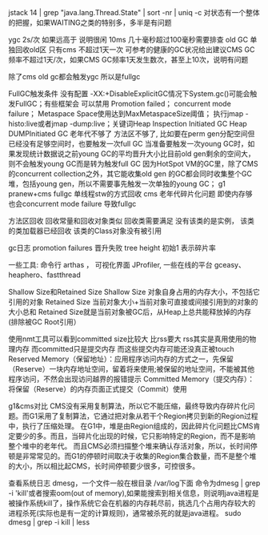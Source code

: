 jstack 14 | grep "java.lang.Thread.State" | sort -nr | uniq -c
对状态有一个整体的把握，如果WAITING之类的特别多，多半是有问题

ygc 2s/次 如果远高于 说明很闲 10ms 几十毫秒超过100毫秒需要排查
old GC 单独回收old区 只有cms 不超过1天一次
可参考的健康的GC状况给出建议CMS GC频率不超过1天/次，如果CMS GC频率1天发生数次，甚至上10次，说明有问题

除了cms old gc都会触发ygc 所以是fullgc

FullGC触发条件
没有配置 -XX:+DisableExplicitGC情况下System.gc()可能会触发FullGC；有些框架会 可以禁用
Promotion failed；
concurrent mode failure；
Metaspace Space使用达到MaxMetaspaceSize阈值；
执行jmap -histo:live或者jmap -dump:live；关键词Heap Inspection Initiated GC Heap DUMPInitiated GC
老年代不够了
方法区不够了, 比如要在perm gen分配空间但已经没有足够空间时，也要触发一次full GC
当准备要触发一次young GC时，如果发现统计数据说之前young GC的平均晋升大小比目前old gen剩余的空间大，则不会触发young GC而是转为触发full GC
因为HotSpot VM的GC里，除了CMS的concurrent collection之外，其它能收集old gen
的GC都会同时收集整个GC堆，包括young gen，所以不需要事先触发一次单独的young GC；
g1 pranew+cms fullgc 单线程stw的方式回收
cms 老年代碎片化问题 即使内存够 也会concurrent mode failure 导致fullgc

方法区回收
回收常量和回收对象类似
回收类需要满足
没有该类的是实例，
该类的类加载器已经回收
该类的Class对象没有被引用

gc日志
promotion failures 晋升失败 
tree height 初始1 表示碎片率


一些工具:
命令行 arthas ，
可视化界面 JProfiler,
一些在线的平台 gceasy、heaphero、fastthread


Shallow Size和Retained Size
Shallow Size
对象自身占用的内存大小，不包括它引用的对象
Retained Size
当前对象大小+当前对象可直接或间接引用到的对象的大小总和
Retained Size就是当前对象被GC后，从Heap上总共能释放掉的内存(排除被GC Root引用）


使用nmt工具可以看到committed size比较大 比rss要大 rss其实是真用使用的物理内存 而committed只是提交内存 而这些提交内存可能还没真正被touch
Reserved Memory（保留地址）：应用程序访问内存的方式之一，先保留（Reserve）一块内存地址空间，留着将来使用;被保留的地址空间，不能被其他程序访问，不然会出现访问越界的报错提示
Committed Memory（提交内存）：将保留（Reserve）的内存页面正式提交（Commit）使用


g1&cms对比
CMS没有采用复制算法，所以它不能压缩，最终导致内存碎片化问题。而G1采用了复制算法，它通过把对象从若干个Region拷贝到新的Region过程中，执行了压缩处理。
在G1中，堆是由Region组成的，因此碎片化问题比CMS肯定要少的多。而且，当碎片化出现的时候，它只影响特定的Region，而不是影响整个堆中的老年代。
而且CMS必须扫描整个堆来确认存活对象，所以，长时间停顿是非常常见的。而G1的停顿时间取决于收集的Region集合数量，而不是整个堆的大小，所以相比起CMS，长时间停顿要少很多，可控很多。


查看系统日志 dmesg，一个文件一般在根目录 /var/log下面 命令为dmesg | grep -i 'kill'或者搜索oom(out of memory),如果能搜索到相关信息，则说明java进程是被操作系统kill了，操作系统它会在机器的内存耗尽前，挑选几个占用内存较大的进程杀死(实际也是有一定的计算规则)，通常被杀死的就是java进程。
sudo dmesg | grep -i kill | less